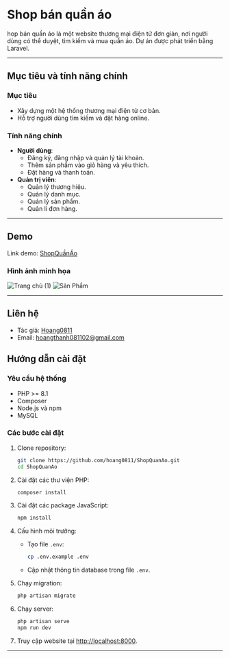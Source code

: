 # Shop bán quần áo

hop bán quần áo là một website thương mại điện tử đơn giản, nơi người dùng có thể duyệt, tìm kiếm và mua quần áo. Dự án được phát triển bằng Laravel.

---

## Mục tiêu và tính năng chính

### Mục tiêu
- Xây dựng một hệ thống thương mại điện tử cơ bản.
- Hỗ trợ người dùng tìm kiếm và đặt hàng online.

### Tính năng chính
- **Người dùng**:
  - Đăng ký, đăng nhập và quản lý tài khoản.
  - Thêm sản phẩm vào giỏ hàng và yêu thích.
  - Đặt hàng và thanh toán.
- **Quản trị viên**:
  - Quản lý thương hiệu.
  - Quản lý danh mục.
  - Quản lý sản phẩm.
  - Quản lí đơn hàng.
---
## Demo

Link demo: [ShopQuầnÁo](https://your-demo-link.com)

### Hình ảnh minh họa
![Trang chủ (1)](https://drive.google.com/file/d/1-WVQmCWV_rtMddYktOkHjFEYftCrjFYN/view?usp=sharing)
![Sản Phẩm](https://drive.google.com/file/d/1-WVQmCWV_rtMddYktOkHjFEYftCrjFYN/view?usp=drive_link)


---

## Liên hệ
- Tác giả: [Hoang0811](https://github.com/hoang0811)
- Email: hoangthanh081102@gmail.com
## Hướng dẫn cài đặt

### Yêu cầu hệ thống
- PHP >= 8.1
- Composer
- Node.js và npm
- MySQL

### Các bước cài đặt
1. Clone repository:
   ```bash
   git clone https://github.com/hoang0811/ShopQuanAo.git
   cd ShopQuanAo
   ```

2. Cài đặt các thư viện PHP:
   ```bash
   composer install
   ```

3. Cài đặt các package JavaScript:
   ```bash
   npm install
   ```

4. Cấu hình môi trường:
   - Tạo file `.env`:
     ```bash
     cp .env.example .env
     ```
   - Cập nhật thông tin database trong file `.env`.

5. Chạy migration:
   ```bash
   php artisan migrate
   ```

6. Chạy server:
   ```bash
   php artisan serve
   npm run dev
   ```

7. Truy cập website tại [http://localhost:8000](http://localhost:8000).

---

